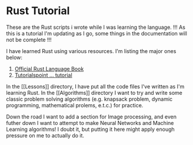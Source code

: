 # Rust Tutorial
These are the Rust scripts i wrote while I was learning the language.
!!! As this is a tutorial I'm updating as I go, some things in the documentation will not be complete !!!

I have learned Rust using various resources. I'm listing the major ones below:
1. [Official Rust Language Book](https://doc.rust-lang.org/book/)
2. [Tutorialspoint ... tutorial](https://www.tutorialspoint.com/rust/index.htm)

In the [[Lessons]] directory, I have put all the code files I've written as I'm learning Rust.
In the [[Algorithms]] directory I want to try and write some classic problem solving algorithms (e.g. knapsack problem, dynamic programming, mathematical prolems, e.t.c.) for practice.

Down the road I want to add a section for Image processing, and even futher down I want to attempt to make Neural Networks and Machine Learning algorithms! I doubt it, but putting it here might apply enough pressure on me to actually do it.
